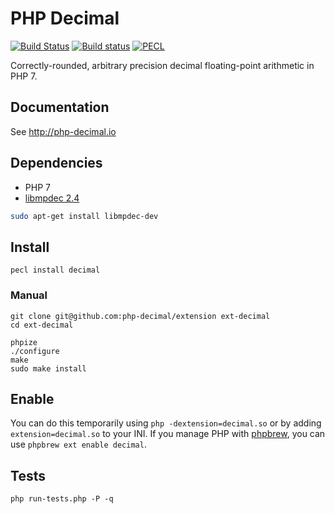 # PHP Decimal

[![Build Status](https://travis-ci.org/php-decimal/ext-decimal.svg?branch=master)](https://travis-ci.org/php-decimal/extension)
[![Build status](https://ci.appveyor.com/api/projects/status/lg5nw5tqgpmv1c33?svg=true)](https://ci.appveyor.com/project/rtheunissen/php-decimal)
[![PECL](https://img.shields.io/badge/PECL-1.0.1-blue.svg)](https://pecl.php.net/package/decimal)

Correctly-rounded, arbitrary precision decimal floating-point arithmetic in PHP 7.

## Documentation

See http://php-decimal.io

## Dependencies

- PHP 7
- [libmpdec 2.4](http://www.bytereef.org/mpdecimal/download.html)

```bash
sudo apt-get install libmpdec-dev
```

## Install

```
pecl install decimal
```

### Manual

```
git clone git@github.com:php-decimal/extension ext-decimal
cd ext-decimal

phpize
./configure
make
sudo make install
```

## Enable

You can do this temporarily using `php -dextension=decimal.so` or by adding `extension=decimal.so` to your INI. If you manage PHP with [phpbrew](https://github.com/phpbrew/phpbrew), you can use `phpbrew ext enable decimal`.

## Tests

```
php run-tests.php -P -q
```


